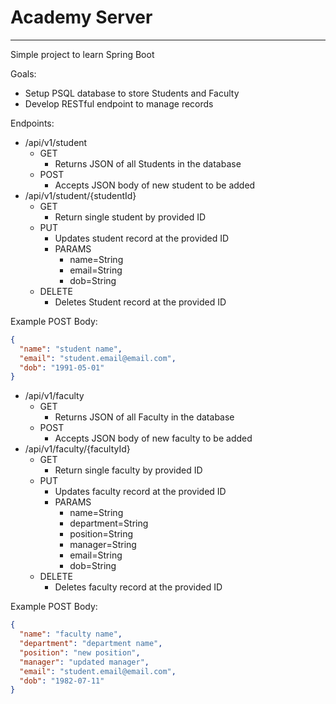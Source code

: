 # Academy Server
<hr>

Simple project to learn Spring Boot<br>

Goals:
- Setup PSQL database to store Students and Faculty
- Develop RESTful endpoint to manage records

Endpoints:
- /api/v1/student
    - GET
        - Returns JSON of all Students in the database
    - POST
        - Accepts JSON body of new student to be added
- /api/v1/student/{studentId}
    - GET
        - Return single student by provided ID
    - PUT
        - Updates student record at the provided ID
        - PARAMS
            - name=String
            - email=String
            - dob=String
    - DELETE
        - Deletes Student record at the provided ID

Example POST Body:
```json
{
  "name": "student name",
  "email": "student.email@email.com",
  "dob": "1991-05-01"
}
```

- /api/v1/faculty
    - GET
        - Returns JSON of all Faculty in the database
    - POST
        - Accepts JSON body of new faculty to be added
- /api/v1/faculty/{facultyId}
    - GET
        - Return single faculty by provided ID
    - PUT
        - Updates faculty record at the provided ID
        - PARAMS
            - name=String
            - department=String
            - position=String
            - manager=String
            - email=String
            - dob=String
    - DELETE
        - Deletes faculty record at the provided ID

Example POST Body:
```json
{
  "name": "faculty name",
  "department": "department name",
  "position": "new position",
  "manager": "updated manager",
  "email": "student.email@email.com",
  "dob": "1982-07-11"
}
```